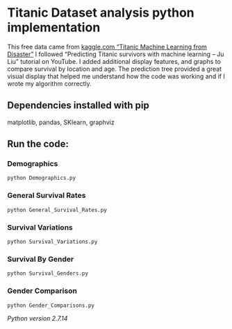 # Titanic Dataset analysis python implementation
This free data came from [kaggle.com “Titanic Machine Learning from Disaster”](https://www.kaggle.com/c/titanic/data)
I followed “Predicting Titanic survivors with machine learning – Ju Liu”
tutorial on YouTube. I added additional display features, and graphs to compare survival by location and age.
The prediction tree provided a great visual display that helped me understand how the code was working and if I wrote my algorithm correctly.  

## Dependencies installed with pip
matplotlib,
pandas,
SKlearn,
graphviz

## Run the code:
### Demographics
```
python Demographics.py
```

### General Survival Rates
```
python General_Survival_Rates.py
```

### Survival Variations
```
python Survival_Variations.py
```

### Survival By Gender
```
python Survival_Genders.py
```

### Gender Comparison
```
python Gender_Comparisons.py
```


_Python version 2.7.14_
